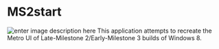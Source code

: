 # MS2start
![enter image description here](https://raw.githubusercontent.com/betalike/MS2start/master/MS2start/readme.png)
This application attempts to recreate the Metro UI of Late-Milestone 2/Early-Milestone 3 builds of Windows 8.
